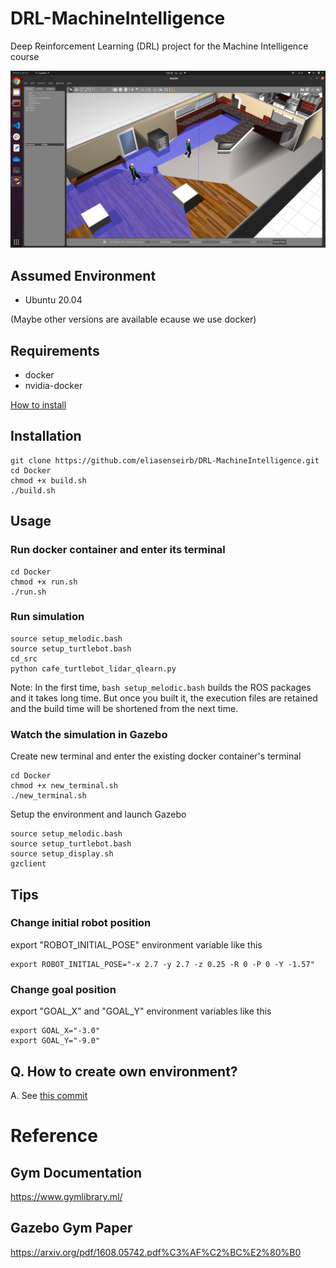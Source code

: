 # DRL-MachineIntelligence
Deep Reinforcement Learning (DRL) project for the Machine Intelligence course

![simulation_image](https://raw.githubusercontent.com/eliasenseirb/DRL-MachineIntelligence/main/Images/simulation_image.png)

## Assumed Environment
- Ubuntu 20.04

(Maybe other versions are available ecause we use docker)

## Requirements
- docker
- nvidia-docker

[How to install](https://takake-blog.com/ubutnu2004-install-nvidia-docker/)

## Installation

```shell
git clone https://github.com/eliasenseirb/DRL-MachineIntelligence.git
cd Docker
chmod +x build.sh
./build.sh
```

## Usage
### Run docker container and enter its terminal

```shell
cd Docker
chmod +x run.sh
./run.sh
```

### Run simulation

```shell
source setup_melodic.bash
source setup_turtlebot.bash
cd_src
python cafe_turtlebot_lidar_qlearn.py
```

Note: In the first time, `bash setup_melodic.bash` builds the ROS packages and it takes long time. But once you built it, the execution files are retained and the build time will be shortened from the next time.

### Watch the simulation in Gazebo
Create new terminal and enter the existing docker container's terminal

```shell
cd Docker
chmod +x new_terminal.sh
./new_terminal.sh
```

Setup the environment and launch Gazebo

```shell
source setup_melodic.bash
source setup_turtlebot.bash
source setup_display.sh
gzclient
```

## Tips

### Change initial robot position
export "ROBOT_INITIAL_POSE" environment variable like this

```shell
export ROBOT_INITIAL_POSE="-x 2.7 -y 2.7 -z 0.25 -R 0 -P 0 -Y -1.57"
```

### Change goal position
export "GOAL_X" and "GOAL_Y" environment variables like this

```shell
export GOAL_X="-3.0"
export GOAL_Y="-9.0"
```

## Q. How to create own environment?

A. See [this commit](https://github.com/eliasenseirb/DRL-MachineIntelligence/commit/527b512f4c2a17dfa9b10829542bcb381662ad48)

# Reference
## Gym Documentation
https://www.gymlibrary.ml/

## Gazebo Gym Paper
https://arxiv.org/pdf/1608.05742.pdf%C3%AF%C2%BC%E2%80%B0


  

  

